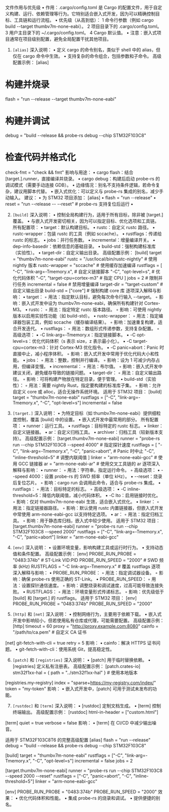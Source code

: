 文件作用与优先级
	•	作用：.cargo/config.toml 是 Cargo 的配置文件，用于自定义构建、运行、依赖管理等行为。它特别适合嵌入式开发，因为可以精确控制目标、工具链和运行流程。
	•	优先级（从高到低）：
	1	命令行参数（例如 cargo build --target thumbv7m-none-eabi）。
	2	项目目录下的 .cargo/config.toml。
	3	用户主目录下的 ~/.cargo/config.toml。
	4	Cargo 默认值。
	•	注意：嵌入式项目通常在项目级别配置，避免全局配置干扰其他项目。

1. `[alias]`
深入说明：
	•	定义 cargo 的命令别名，类似于 shell 中的 alias，但仅在 cargo 命令中生效。
	•	支持复杂的命令组合，包括参数和子命令。
高级配置示例：
[alias]
# 构建并烧录
flash = "run --release --target thumbv7m-none-eabi"
# 构建并调试
debug = "build --release && probe-rs debug --chip STM32F103C8"
# 检查代码并格式化
check-fmt = "check && fmt"
影响与用途：
	•	cargo flash：结合 [target.].runner，直接编译并烧录。
	•	cargo debug：构建后启动 probe-rs 的调试模式（需要手动连接 GDB）。
	•	边缘情况：别名不支持条件逻辑，若命令复杂，建议用脚本代替。
	•	嵌入式优化：可以定义与 probe-rs 集成的别名，减少手动输入。
建议：
	•	为 STM32 项目添加： [alias]
	•	flash = "run --release"
	•	reset = "run --release -- --reset"  # probe-rs 支持复位后运行
	•

2. `[build]`
深入说明：
	•	控制全局构建行为，适用于所有目标，除非被 [target.] 覆盖。
	•	与嵌入式开发密切相关，因为可以指定目标、优化选项和工具链。
所有配置项：
	•	target：默认构建目标。
	•	rustc：自定义 rustc 路径。
	•	rustc-wrapper：包装 rustc 的工具（例如 sccache）。
	•	rustflags：传递给 rustc 的标志。
	•	jobs：并行任务数。
	•	incremental：增量编译开关。
	•	dep-info-basedir：依赖信息的基础目录。
	•	build-std：强制构建标准库（实验性）。
	•	target-dir：自定义输出目录。
高级配置示例：
[build]
target = "thumbv7m-none-eabi"
rustc = "/usr/local/bin/rustc-nightly"  # 使用 nightly 版本
rustc-wrapper = "sccache"              # 使用缓存加速编译
rustflags = [
    "-C", "link-arg=-Tmemory.x",       # 自定义链接脚本
    "-C", "opt-level=s",               # 优化代码体积
    "-C", "target-cpu=cortex-m3"       # 指定 CPU
]
jobs = 2                               # 限制并行任务
incremental = false                    # 禁用增量编译
target-dir = "target-custom"           # 自定义输出目录
build-std = ["core"]                   # 强制构建 core 库
逐项深入解释与影响：
	•	target：
	◦	用法：指定默认目标，避免每次命令行输入 --target。
	◦	影响：嵌入式开发中设为 thumbv7m-none-eabi，确保所有构建针对 Cortex-M3。
	•	rustc：
	◦	用法：指定特定 rustc 版本路径。
	◦	影响：可使用 nightly 版本以启用实验性功能（如 build-std）。
	•	rustc-wrapper：
	◦	用法：指定编译器包装工具，例如 sccache（缓存编译结果）。
	◦	影响：加速重复构建，适合开发迭代。
	•	rustflags：
	◦	用法：数组形式传递参数，支持复杂配置。
	◦	高级选项：
	▪	-C link-arg=-Tmemory.x：指定链接脚本。
	▪	-C opt-level=s：优化代码体积（s 表示 size，z 表示最小化）。
	▪	-C target-cpu=cortex-m3：针对 Cortex-M3 优化指令。
	▪	-C panic=abort：Panic 时直接中止，减小程序体积。
	◦	影响：嵌入式开发中常用于优化代码大小和性能。
	•	jobs：
	◦	用法：整数，控制并行编译。
	◦	影响：设为 1 可减少内存占用，但编译变慢。
	•	incremental：
	◦	用法：布尔值。
	◦	影响：嵌入式开发中建议关闭，避免缓存导致的链接问题。
	•	target-dir：
	◦	用法：自定义输出路径。
	◦	影响：可将构建产物放在特定目录，便于管理。
	•	build-std（实验性）：
	◦	用法：需要 nightly Rust，指定要构建的标准库子集。
	◦	影响：允许自定义 core 或 alloc，适合无操作系统环境。
适用于 STM32 项目：
[build]
target = "thumbv7m-none-eabi"
rustflags = ["-C", "link-arg=-Tmemory.x", "-C", "opt-level=s"]
incremental = false

3. `[target.]`
深入说明：
	•	为特定目标（如 thumbv7m-none-eabi）提供细粒度控制，覆盖 [build] 中的设置。
	•	嵌入式开发中最常用的部分。
所有配置项：
	•	runner：运行工具。
	•	rustflags：目标特定的 rustc 标志。
	•	linker：自定义链接器。
	•	ar：自定义归档工具。
	•	archiver：归档工具（较新版本支持）。
高级配置示例：
[target.thumbv7m-none-eabi]
runner = "probe-rs run --chip STM32F103C8 --speed 4000"  # 指定探针速度
rustflags = [
    "-C", "link-arg=-Tmemory.x",
    "-C", "panic=abort",           # Panic 时中止
    "-C", "inline-threshold=5"     # 调整内联阈值
]
linker = "arm-none-eabi-gcc"       # 使用 GCC 链接器
ar = "arm-none-eabi-ar"            # 使用交叉工具链的 ar
逐项深入解释与影响：
	•	runner：
	◦	用法：字符串，指定运行命令。
	◦	高级选项：
	▪	--speed 4000：设置 probe-rs 的 SWD 频率（单位 kHz）。
	▪	--reset：烧录后复位芯片。
	◦	影响：cargo run 会调用此命令，适合与 probe-rs 集成。
	•	rustflags：
	◦	用法：目标特定的标志。
	◦	高级选项：
	▪	-C inline-threshold=5：降低内联阈值，减小代码体积。
	▪	-C lto：启用链接时优化。
	◦	影响：仅对 thumbv7m-none-eabi 生效，适合嵌入式优化。
	•	linker：
	◦	用法：指定链接器路径。
	◦	影响：默认使用 rustc 内置链接器，但嵌入式开发中常使用 arm-none-eabi-gcc 以支持特定选项。
	•	ar：
	◦	用法：指定归档工具。
	◦	影响：用于静态库归档，嵌入式中较少使用。
适用于 STM32 项目：
[target.thumbv7m-none-eabi]
runner = "probe-rs run --chip STM32F103C8 --speed 2000"
rustflags = ["-C", "link-arg=-Tmemory.x", "-C", "panic=abort"]
linker = "arm-none-eabi-gcc"

4. `[env]`
深入说明：
	•	设置环境变量，影响构建工具或运行时行为。
	•	支持动态值和条件配置。
高级配置示例：
[env]
PROBE_RUN_PROBE = "0483:374b"          # ST-Link VID:PID
PROBE_RUN_SPEED = "2000"               # SWD 频率 (kHz)
RUSTFLAGS = "-C link-arg=-Tmemory.x"   # 覆盖 rustflags
逐项深入解释与影响：
	•	PROBE_RUN_PROBE：
	◦	用法：指定调试器设备。
	◦	影响：确保 probe-rs 使用正确的 ST-Link。
	•	PROBE_RUN_SPEED：
	◦	用法：设置探针通信速度。
	◦	影响：调整烧录和调试速度，过高可能导致连接失败。
	•	RUSTFLAGS：
	◦	用法：环境变量形式传递标志。
	◦	影响：优先级低于 [build] 和 [target.] 的 rustflags。
适用于 STM32 项目：
[env]
PROBE_RUN_PROBE = "0483:374b"
PROBE_RUN_SPEED = "2000"

5. `[http]` 和 `[net]`
深入说明：
	•	控制网络行为，主要用于依赖下载。
	•	嵌入式开发中影响较小，但若使用私有仓库或代理，可能需要配置。
高级配置示例：
[http]
timeout = 60
proxy = "http://proxy.example.com:8080"
cainfo = "/path/to/ca.pem"  # 自定义 CA 证书

[net]
git-fetch-with-cli = true
retry = 5
影响：
	•	cainfo：解决 HTTPS 证书问题。
	•	git-fetch-with-cli：使用系统 Git，提高稳定性。

6. `[patch]` 和 `[registries]`
深入说明：
	•	[patch] 用于临时替换依赖。
	•	[registries] 定义私有注册表。
高级配置示例：
[patch.crates-io]
stm32f1xx-hal = { path = "../stm32f1xx-hal" }  # 使用本地版本

[registries.my-registry]
index = "sparse+https://my-registry.com/index/"
token = "my-token"
影响：
	•	嵌入式开发中，[patch] 可用于测试未发布的功能。

7. `[rustdoc]` 和 `[term]`
深入说明：
	•	[rustdoc] 定制文档生成。
	•	[term] 控制终端输出。
高级配置示例：
[rustdoc]
html-in-header = ["custom.html"]

[term]
quiet = true
verbose = false
影响：
	•	[term] 在 CI/CD 中减少输出噪音。

适用于 STM32F103C8T6 的完整高级配置
[alias]
flash = "run --release"
debug = "build --release && probe-rs debug --chip STM32F103C8"

[build]
target = "thumbv7m-none-eabi"
rustflags = ["-C", "link-arg=-Tmemory.x", "-C", "opt-level=s"]
incremental = false
jobs = 2

[target.thumbv7m-none-eabi]
runner = "probe-rs run --chip STM32F103C8 --speed 2000 --reset"
rustflags = ["-C", "panic=abort", "-C", "inline-threshold=5"]
linker = "arm-none-eabi-gcc"

[env]
PROBE_RUN_PROBE = "0483:374b"
PROBE_RUN_SPEED = "2000"
效果：
	•	优化代码体积和性能。
	•	集成 probe-rs 的烧录和调试。
	•	提供便捷的别名。
